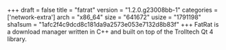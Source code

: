 +++
draft = false
title = "fatrat"
version = "1.2.0.g23008bb-1"
categories = ['network-extra']
arch = "x86_64"
size = "641672"
usize = "1791198"
sha1sum = "1afc2f4c9dcd8c181da9a2573e053e7132d8b83f"
+++
FatRat is a download manager written in C++ and built on top of the Trolltech Qt 4 library.